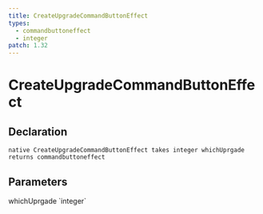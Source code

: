```yaml
---
title: CreateUpgradeCommandButtonEffect
types:
  - commandbuttoneffect
  - integer
patch: 1.32
---
```


# CreateUpgradeCommandButtonEffect

## Declaration

```
native CreateUpgradeCommandButtonEffect takes integer whichUprgade returns commandbuttoneffect
```

## Parameters
<dl>
  <dt>whichUprgade `integer`</dt>
  <dd></dd>
</dl>